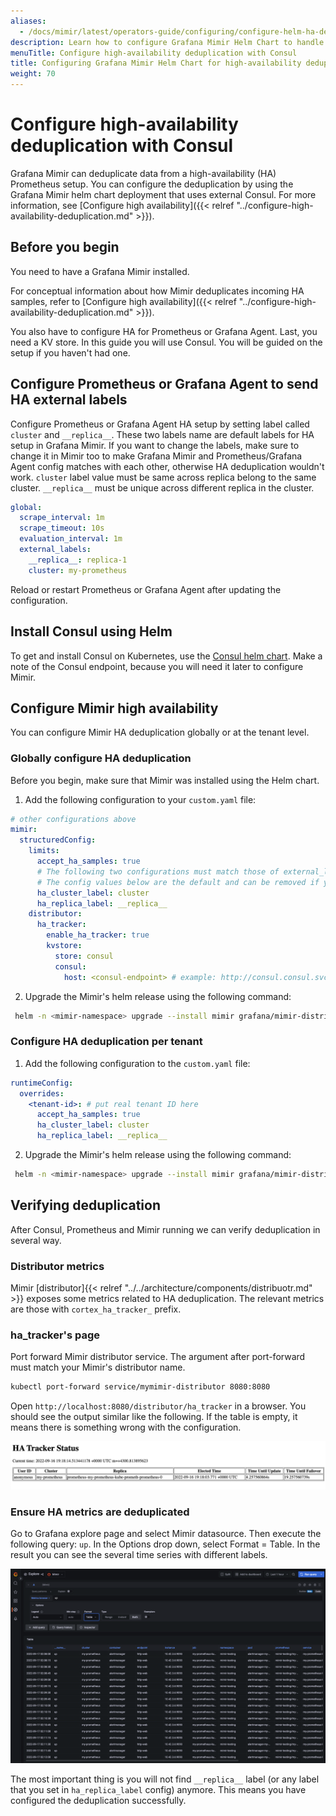 ```yaml
---
aliases:
  - /docs/mimir/latest/operators-guide/configuring/configure-helm-ha-deduplication-consul/
description: Learn how to configure Grafana Mimir Helm Chart to handle HA Prometheus server deduplication with Consul.
menuTitle: Configure high-availability deduplication with Consul
title: Configuring Grafana Mimir Helm Chart for high-availability deduplication with Consul
weight: 70
---
```


# Configure high-availability deduplication with Consul

Grafana Mimir can deduplicate data from a high-availability (HA) Prometheus setup. You can configure
the deduplication by using the Grafana Mimir helm chart deployment that uses external Consul. For more information, see [Configure high availability]({{< relref "../configure-high-availability-deduplication.md" >}}).

## Before you begin

You need to have a Grafana Mimir installed.

For conceptual information about how Mimir deduplicates incoming HA samples, refer to [Configure high availability]({{< relref "../configure-high-availability-deduplication.md" >}}).

You also have to configure HA for Prometheus or Grafana Agent. Last, you need a KV store. In this guide you will
use Consul. You will be guided on the setup if you haven't had one.

## Configure Prometheus or Grafana Agent to send HA external labels

Configure Prometheus or Grafana Agent HA setup by setting label called `cluster` and `__replica__`. These two labels
name are default labels for HA setup in Grafana Mimir. If you want to change the labels, make sure to change it in Mimir
too to make Grafana Mimir and Prometheus/Grafana Agent config matches with each other, otherwise HA deduplication
wouldn't work. `cluster` label value must be same across replica belong to the same cluster. `__replica__` must be
unique across different replica in the cluster.

```yaml
global:
  scrape_interval: 1m
  scrape_timeout: 10s
  evaluation_interval: 1m
  external_labels:
    __replica__: replica-1
    cluster: my-prometheus
```

Reload or restart Prometheus or Grafana Agent after updating the configuration.

## Install Consul using Helm

To get and install Consul on Kubernetes, use the [Consul helm chart](https://github.com/hashicorp/consul-k8s/tree/main/charts/consul).
Make a note of the Consul endpoint, because you will need it later to configure Mimir.

## Configure Mimir high availability

You can configure Mimir HA deduplication globally or at the tenant level.

### Globally configure HA deduplication

Before you begin, make sure that Mimir was installed using the Helm chart.

1. Add the following configuration to your `custom.yaml` file:

```yaml
# other configurations above
mimir:
  structuredConfig:
    limits:
      accept_ha_samples: true
      # The following two configurations must match those of external_labels in Prometheus
      # The config values below are the default and can be removed if you don't want to override to a new value
      ha_cluster_label: cluster
      ha_replica_label: __replica__
    distributor:
      ha_tracker:
        enable_ha_tracker: true
        kvstore:
          store: consul
          consul:
            host: <consul-endpoint> # example: http://consul.consul.svc.cluster.local:8500
```

2. Upgrade the Mimir's helm release using the following command:

```bash
 helm -n <mimir-namespace> upgrade --install mimir grafana/mimir-distributed -f custom.yaml
```

### Configure HA deduplication per tenant

1. Add the following configuration to the `custom.yaml` file:

```yaml
runtimeConfig:
  overrides:
    <tenant-id>: # put real tenant ID here
      accept_ha_samples: true
      ha_cluster_label: cluster
      ha_replica_label: __replica__
```

2. Upgrade the Mimir's helm release using the following command:

```bash
 helm -n <mimir-namespace> upgrade --install mimir grafana/mimir-distributed -f custom.yaml
```

## Verifying deduplication

After Consul, Prometheus and Mimir running we can verify deduplication in several way. 

### Distributor metrics

Mimir [distributor]{{< relref "../../architecture/components/distribuotr.md" >}} exposes some metrics related 
to HA deduplication. The relevant metrics are those with `cortex_ha_tracker_` prefix. 

### ha_tracker's page

Port forward Mimir distributor service. The argument after port-forward must
match your Mimir's distributor name.

```bash
kubectl port-forward service/mymimir-distributor 8080:8080
```

Open `http://localhost:8080/distributor/ha_tracker` in a browser. You should see the output similar like the following.
If the table is empty, it means there is something wrong with the configuration.

![HA Tracker status](ha-tracker-status.png)

### Ensure HA metrics are deduplicated

Go to Grafana explore page and select Mimir datasource. Then execute the following query: `up`. In the Options drop down,
select Format = Table. In the result you can see the several time series with different labels.

![Verify deduplication](verify-deduplication.png)

The most important thing is you will not find `__replica__` label (or any label that you set in `ha_replica_label`
config) anymore. This means you have configured the deduplication successfully.
